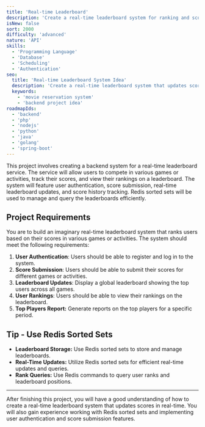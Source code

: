 ```yaml
---
title: 'Real-time Leaderboard'
description: 'Create a real-time leaderboard system for ranking and scoring.'
isNew: false
sort: 2000
difficulty: 'advanced'
nature: 'API'
skills:
  - 'Programming Language'
  - 'Database'
  - 'Scheduling'
  - 'Authentication'
seo:
  title: 'Real-time Leaderboard System Idea'
  description: 'Create a real-time leaderboard system that updates scores in real-time.'
  keywords:
    - 'movie reservation system'
    - 'backend project idea'
roadmapIds:
  - 'backend'
  - 'php'
  - 'nodejs'
  - 'python'
  - 'java'
  - 'golang'
  - 'spring-boot'
---
```


This project involves creating a backend system for a real-time leaderboard service. The service will allow users to compete in various games or activities, track their scores, and view their rankings on a leaderboard. The system will feature user authentication, score submission, real-time leaderboard updates, and score history tracking. Redis sorted sets will be used to manage and query the leaderboards efficiently.

## Project Requirements

You are to build an imaginary real-time leaderboard system that ranks users based on their scores in various games or activities. The system should meet the following requirements:

1. **User Authentication**: Users should be able to register and log in to the system.
2. **Score Submission**: Users should be able to submit their scores for different games or activities.
3. **Leaderboard Updates**: Display a global leaderboard showing the top users across all games.
4. **User Rankings**: Users should be able to view their rankings on the leaderboard.
5. **Top Players Report:** Generate reports on the top players for a specific period.

## Tip - Use Redis Sorted Sets

- **Leaderboard Storage:** Use Redis sorted sets to store and manage leaderboards.
- **Real-Time Updates:** Utilize Redis sorted sets for efficient real-time updates and queries.
- **Rank Queries:** Use Redis commands to query user ranks and leaderboard positions.

<hr />

After finishing this project, you will have a good understanding of how to create a real-time leaderboard system that updates scores in real-time. You will also gain experience working with Redis sorted sets and implementing user authentication and score submission features.